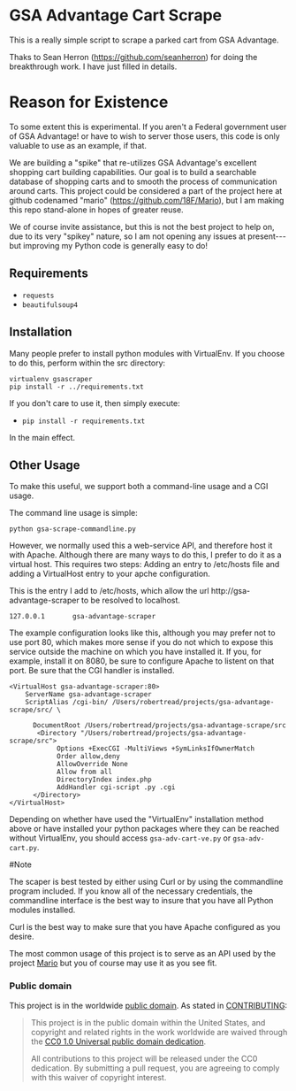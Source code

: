 # GSA Advantage Cart Scrape

This is a really simple script to scrape a parked cart from GSA Advantage.

Thaks to Sean Herron (https://github.com/seanherron) for doing the breakthrough work.  I have just filled in details.

# Reason for Existence

To some extent this is experimental. If you aren't a Federal government user of GSA Advantage!
or have to wish to server those users, this code is only valuable to use as an example, if that.

We are building a "spike" that re-utilizes GSA Advantage's excellent shopping cart building
capabilities.  Our goal is to build a searchable database of shopping carts and to smooth
the process of communication around carts.  This project could be considered a part of the project
here at github codenamed "mario" (https://github.com/18F/Mario), but I am making this repo stand-alone in hopes of greater
reuse.

We of course invite assistance, but this is not the best project to help on, due to its
very "spikey" nature, so I am not opening any issues at present---but improving my Python code
is generally easy to do!

## Requirements
- `requests`
- `beautifulsoup4`

## Installation

Many people prefer to install python modules with VirtualEnv.  If you
choose to do this, perform within the src directory:

```
virtualenv gsascraper
pip install -r ../requirements.txt
```

If you don't care to use it, then  simply execute:

- `pip install -r requirements.txt`

In the main effect.

## Other Usage

To make this useful, we support both a command-line usage and a CGI
usage.

The command line usage is simple:

```
python gsa-scrape-commandline.py
```

However, we normally used this a web-service API, and therefore host
it with Apache.  Although there are many ways to do this, I prefer to
do it as a virtual host.  This requires two steps:  Adding an entry to
/etc/hosts file and adding a VirtualHost entry to your apche
configuration.

This is the entry I add to /etc/hosts, which allow the url
http://gsa-advantage-scraper to be resolved to localhost.

```
127.0.0.1       gsa-advantage-scraper
```

The example configuration looks like this, although you may prefer
not to use port 80, which makes more sense if you do not which to
expose this service outside the machine on which you have installed
it.  If you, for example, install it on 8080, be sure to configure
Apache to listent on that port.  Be sure that the CGI handler is installed.

```
<VirtualHost gsa-advantage-scraper:80>
    ServerName gsa-advantage-scraper
    ScriptAlias /cgi-bin/ /Users/robertread/projects/gsa-advantage-scrape/src/ \

      DocumentRoot /Users/robertread/projects/gsa-advantage-scrape/src
       <Directory "/Users/robertread/projects/gsa-advantage-scrape/src">
            Options +ExecCGI -MultiViews +SymLinksIfOwnerMatch
            Order allow,deny
            AllowOverride None
            Allow from all
            DirectoryIndex index.php
            AddHandler cgi-script .py .cgi
      </Directory>
</VirtualHost>
```

Depending on whether have used the "VirtualEnv" installation method
above or have installed your python packages where they can be reached
without VirtualEnv, you should access `gsa-adv-cart-ve.py` or
`gsa-adv-cart.py`.

#Note

The scaper is best tested by either using Curl or by using the
commandline program included.  If you know all of the necessary
credentials, the commandline interface is the best way to insure that
you have all Python modules installed.

Curl is the best way to make sure that you have Apache configured as
you desire.

The most common usage of this project is to serve as an API used by
the project [Mario](https://github.com/18F/Mario]) but you of course may use it as you see fit.

### Public domain

This project is in the worldwide [public domain](LICENSE.md). As stated in [CONTRIBUTING](CONTRIBUTING.md):

> This project is in the public domain within the United States, and copyright and related rights in the work worldwide are waived through the [CC0 1.0 Universal public domain dedication](https://creativecommons.org/publicdomain/zero/1.0/).
>
> All contributions to this project will be released under the CC0 dedication. By submitting a pull request, you are agreeing to comply with this waiver of copyright interest.
